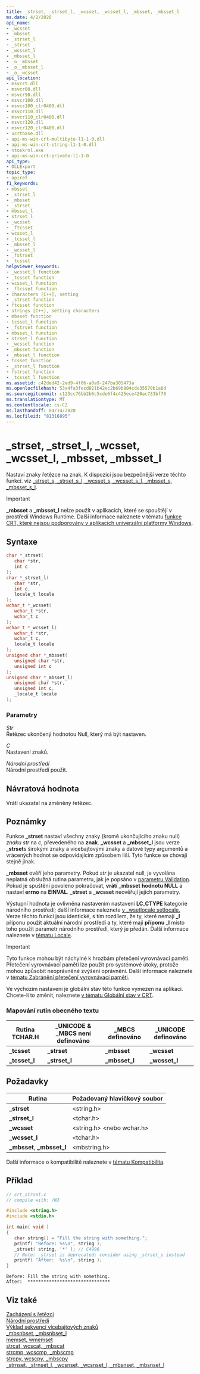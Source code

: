```yaml
---
title: _strset, _strset_l, _wcsset, _wcsset_l, _mbsset, _mbsset_l
ms.date: 4/2/2020
api_name:
- _wcsset
- _mbsset
- _strset_l
- _strset
- _wcsset_l
- _mbsset_l
- _o__mbsset
- _o__mbsset_l
- _o__wcsset
api_location:
- msvcrt.dll
- msvcr80.dll
- msvcr90.dll
- msvcr100.dll
- msvcr100_clr0400.dll
- msvcr110.dll
- msvcr110_clr0400.dll
- msvcr120.dll
- msvcr120_clr0400.dll
- ucrtbase.dll
- api-ms-win-crt-multibyte-l1-1-0.dll
- api-ms-win-crt-string-l1-1-0.dll
- ntoskrnl.exe
- api-ms-win-crt-private-l1-1-0
api_type:
- DLLExport
topic_type:
- apiref
f1_keywords:
- mbsset
- _strset_l
- _mbsset
- _strset
- mbsset_l
- strset_l
- _wcsset
- _ftcsset
- wcsset_l
- _tcsset_l
- _mbsset_l
- _wcsset_l
- _fstrset
- _tcsset
helpviewer_keywords:
- _wcsset_l function
- _tcsset function
- wcsset_l function
- _ftcsset function
- characters [C++], setting
- _strset function
- ftcsset function
- strings [C++], setting characters
- mbsset function
- tcsset_l function
- _fstrset function
- mbsset_l function
- strset_l function
- _wcsset function
- _mbsset function
- _mbsset_l function
- tcsset function
- _strset_l function
- fstrset function
- _tcsset_l function
ms.assetid: c42ded42-2ed9-4f06-a0a9-247ba305473a
ms.openlocfilehash: 53a4fa3fecd021b42ec2b69b804cde35570b1a6d
ms.sourcegitcommit: c123cc76bb2b6c5cde6f4c425ece420ac733bf70
ms.translationtype: MT
ms.contentlocale: cs-CZ
ms.lasthandoff: 04/14/2020
ms.locfileid: "81316895"
---
```

# <a name="_strset-_strset_l-_wcsset-_wcsset_l-_mbsset-_mbsset_l"></a>_strset, _strset_l, _wcsset, _wcsset_l, _mbsset, _mbsset_l

Nastaví znaky řetězce na znak. K dispozici jsou bezpečnější verze těchto funkcí. viz [_strset_s, _strset_s_l, _wcsset_s, _wcsset_s_l, _mbsset_s, _mbsset_s_l](strset-s-strset-s-l-wcsset-s-wcsset-s-l-mbsset-s-mbsset-s-l.md).

> [!IMPORTANT]
> **_mbsset** a **_mbsset_l** nelze použít v aplikacích, které se spouštějí v prostředí Windows Runtime. Další informace naleznete v tématu [funkce CRT, které nejsou podporovány v aplikacích univerzální platformy Windows](../../cppcx/crt-functions-not-supported-in-universal-windows-platform-apps.md).

## <a name="syntax"></a>Syntaxe

```C
char *_strset(
   char *str,
   int c
);
char *_strset_l(
   char *str,
   int c,
   locale_t locale
);
wchar_t *_wcsset(
   wchar_t *str,
   wchar_t c
);
wchar_t *_wcsset_l(
   wchar_t *str,
   wchar_t c,
   locale_t locale
);
unsigned char *_mbsset(
   unsigned char *str,
   unsigned int c
);
unsigned char *_mbsset_l(
   unsigned char *str,
   unsigned int c,
   _locale_t locale
);
```

### <a name="parameters"></a>Parametry

*Str*<br/>
Řetězec ukončený hodnotou Null, který má být nastaven.

*C*<br/>
Nastavení znaků.

*Národní prostředí*<br/>
Národní prostředí použít.

## <a name="return-value"></a>Návratová hodnota

Vrátí ukazatel na změněný řetězec.

## <a name="remarks"></a>Poznámky

Funkce **_strset** nastaví všechny znaky (kromě ukončujícího znaku null) *znaku str* na *c*, převedeného na **znak**. **_wcsset** a **_mbsset_l** jsou verze **_strset**s širokými znaky a vícebajtovými znaky a datové typy argumentů a vrácených hodnot se odpovídajícím způsobem liší. Tyto funkce se chovají stejně jinak.

**_mbsset** ověří jeho parametry. Pokud *str* je ukazatel null, je vyvolána neplatná obslužná rutina parametru, jak je popsáno v [parametru Validation](../../c-runtime-library/parameter-validation.md). Pokud je spuštění povoleno pokračovat, **vrátí _mbsset** **hodnotu NULL** a nastaví **errno** na **EINVAL**. **_strset** a **_wcsset** neověřují jejich parametry.

Výstupní hodnota je ovlivněna nastavením nastavení **LC_CTYPE** kategorie národního prostředí; další informace naleznete [v _wsetlocale setlocale.](setlocale-wsetlocale.md) Verze těchto funkcí jsou identické, s tím rozdílem, že ty, které nemají **_l** příponu použít aktuální národní prostředí a ty, které mají **příponu _l** místo toho použít parametr národního prostředí, který je předán. Další informace naleznete v [tématu Locale](../../c-runtime-library/locale.md).

> [!IMPORTANT]
> Tyto funkce mohou být náchylné k hrozbám přetečení vyrovnávací paměti. Přetečení vyrovnávací paměti lze použít pro systémové útoky, protože mohou způsobit neoprávněné zvýšení oprávnění. Další informace naleznete v [tématu Zabránění přetečení vyrovnávací paměti](/windows/win32/SecBP/avoiding-buffer-overruns).

Ve výchozím nastavení je globální stav této funkce vymezen na aplikaci. Chcete-li to změnit, naleznete [v tématu Globální stav v CRT](../global-state.md).

### <a name="generic-text-routine-mappings"></a>Mapování rutin obecného textu

|Rutina TCHAR.H|_UNICODE & _MBCS není definováno|_MBCS definováno|_UNICODE definováno|
|---------------------|------------------------------------|--------------------|-----------------------|
|**_tcsset**|**_strset**|**_mbsset**|**_wcsset**|
|**_tcsset_l**|**_strset_l**|**_mbsset_l**|**_wcsset_l**|

## <a name="requirements"></a>Požadavky

|Rutina|Požadovaný hlavičkový soubor|
|-------------|---------------------|
|**_strset**|\<string.h>|
|**_strset_l**|\<tchar.h>|
|**_wcsset**|\<string.h> \<nebo wchar.h>|
|**_wcsset_l**|\<tchar.h>|
|**_mbsset**, **_mbsset_l**|\<mbstring.h>|

Další informace o kompatibilitě naleznete v [tématu Kompatibilita](../../c-runtime-library/compatibility.md).

## <a name="example"></a>Příklad

```C
// crt_strset.c
// compile with: /W3

#include <string.h>
#include <stdio.h>

int main( void )
{
   char string[] = "Fill the string with something.";
   printf( "Before: %s\n", string );
   _strset( string, '*' ); // C4996
   // Note: _strset is deprecated; consider using _strset_s instead
   printf( "After:  %s\n", string );
}
```

```Output
Before: Fill the string with something.
After:  *******************************
```

## <a name="see-also"></a>Viz také

[Zacházení s řetězci](../../c-runtime-library/string-manipulation-crt.md)<br/>
[Národní prostředí](../../c-runtime-library/locale.md)<br/>
[Výklad sekvencí vícebajtových znaků](../../c-runtime-library/interpretation-of-multibyte-character-sequences.md)<br/>
[_mbsnbset, _mbsnbset_l](mbsnbset-mbsnbset-l.md)<br/>
[memset, wmemset](memset-wmemset.md)<br/>
[strcat, wcscat, _mbscat](strcat-wcscat-mbscat.md)<br/>
[strcmp, wcscmp, _mbscmp](strcmp-wcscmp-mbscmp.md)<br/>
[strcpy, wcscpy, _mbscpy](strcpy-wcscpy-mbscpy.md)<br/>
[_strnset, _strnset_l, _wcsnset, _wcsnset_l, _mbsnset, _mbsnset_l](strnset-strnset-l-wcsnset-wcsnset-l-mbsnset-mbsnset-l.md)<br/>

